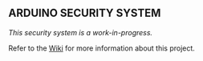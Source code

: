 ## ARDUINO SECURITY SYSTEM

_This security system is a work-in-progress._ 

Refer to the [Wiki](wiki) for more information about this project.
